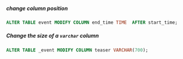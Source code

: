 
##### change column position
```sql
ALTER TABLE event MODIFY COLUMN end_time TIME  AFTER start_time;
```

#####  Change the size of a `varchar` column
```SQL
ALTER TABLE _event MODIFY COLUMN teaser VARCHAR(700);
```
